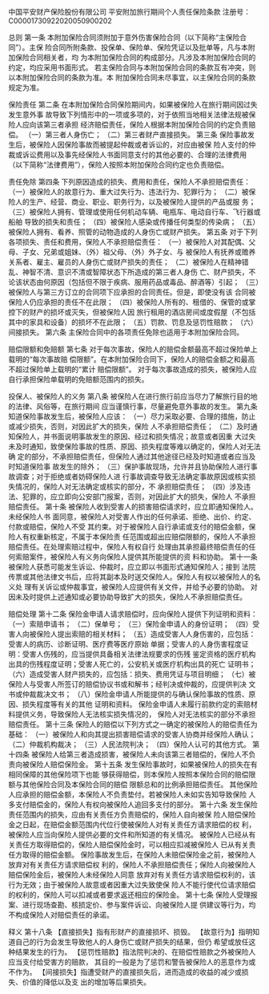中国平安财产保险股份有限公司 
平安附加旅行期间个人责任保险条款 
注册号：C00001730922020050900202 
 
总则 
第一条  本附加保险合同须附加于意外伤害保险合同（以下简称“主保险合同”）。主保
险合同所附条款、投保单、保险单、保险凭证以及批单等，凡与本附加保险合同相关者，均
为本附加保险合同的构成部分。凡涉及本附加保险合同的约定，均应采用书面形式。 
若主保险合同与本附加保险合同的条款互有冲突，则以本附加保险合同的条款为准。本
附加保险合同未尽事宜，以主保险合同的条款规定为准。 
 
保险责任 
第二条  在本附加保险合同保险期间内，如果被保险人在旅行期间因过失发生意外事
故导致下列情形中的一项或多项的，对于依照当地相关法律法规被保险人应向该第三者承担
经济赔偿责任，保险人根据本附加保险合同的约定负责赔偿。 
（一）第三者人身伤亡； 
（二）第三者财产直接损失。 
第三条  保险事故发生后，被保险人因保险事故而被提起仲裁或者诉讼的，对应由被保
险人支付的仲裁或诉讼费用以及事先经保险人书面同意支付的其他必要的、合理的法律费用
（以下简称“法律费用”），保险人按照本附加保险合同约定也负责赔偿。 
 
责任免除 
第四条 下列原因造成的损失、费用和责任，保险人不承担赔偿责任： 
（一）被保险人的故意行为、重大过失行为、违法行为、犯罪行为； 
（二）被保险人的生产、经营、商业、职业、职务行为，以及被保险人提供的产品或服
务； 
（三）被保险人拥有、管理或使用任何机动车辆、电瓶车、电动自行车、飞行器或船舶
导致的损失和责任； 
（四）被保险人感染或传播任何类型的传染病； 
（五）被保险人拥有、看养、照管的动物造成的人身伤亡或财产损失。 
第五条  对于下列各项损失、责任和费用，保险人不承担赔偿责任： 
（一）被保险人对其配偶、父母、子女、兄弟或姐妹、（外）祖父母、（外）外子女、与
被保险人有抚养或赡养关系者、雇主、雇员的人身伤亡或财产损失的责任； 
（二）被保险人在精神错乱、神智不清、意识不清或智障状态下所造成的第三者人身伤
亡、财产损失，不论该状态由何原因（包括但不限于疾病、服用药品或毒品、醉酒等）引起； 
（三）被保险人与第三方订立的合同项下应承担的合同责任。但是，即使没有该
合同被保险人仍应承担的责任不在此限； 
（四）被保险人所有的、租借的、保管的或掌控下的财产的损坏或灭失，但被保险人因
旅行租用的酒店房间或度假屋（不包括其中的家具和设备）的损坏不在此限； 
（五）罚款、罚息及惩罚性赔款； 
（六）间接损失。 
第六条  主保险合同中的各项责任免除也适用于本附加保险合同。 
 
赔偿限额和免赔额 
第七条  对于每次事故，保险人的赔偿金额最高不超过保险单上载明的“每次事故赔
偿限额”。在本附加保险合同下，保险人的赔偿金额之和最高不超过保险单上载明的“累计
赔偿限额”。 
对于每次事故造成的损失，被保险人应自行承担保险单载明的免赔额范围内的损失。 
 
投保人、被保险人的义务 
第八条  被保险人在进行旅行前应当尽力了解旅行目的地的法律、风俗等，在旅行期间
应当谨慎行事，尽量避免意外事故的发生。 
第九条  知道保险事故发生后，被保险人应该： 
（一）尽力采取必要、合理的措施，防止或减少损失，否则，对因此扩大的损失，保险
人不承担赔偿责任； 
（二）及时通知保险人，并书面说明事故发生的原因、经过和损失情况；故意或者因重
大过失未及时通知，致使保险事故的性质、原因、损失程度等难以确定的，保险人对无法确
定的部分，不承担赔偿责任，但保险人通过其他途径已经及时知道或者应当及时知道保险事
故发生的除外； 
（三）保护事故现场，允许并且协助保险人进行事故调查；对于拒绝或者妨碍保险人进
行事故调查导致无法确定事故原因或核实损失情况的，保险人对无法确定或核实的部分，不
承担赔偿责任； 
（四）涉及违法、犯罪的，应立即向公安部门报案，否则，对因此扩大的损失，保险人
不承担赔偿责任。 
第十条  被保险人收到受害人的损害赔偿请求时，应立即通知保险人。未经保险人书
面同意，被保险人对受害人作出的任何承诺、拒绝、出价、约定、付款或赔偿，保险人不受
其约束。对于被保险人自行承诺或支付的赔偿金额，保险人有权重新核定，不属于本保险责
任范围或超出应赔偿限额的，保险人不承担赔偿责任。在处理索赔过程中，保险人有权自行
处理由其承担最终赔偿责任的任何索赔案件，被保险人有义务向保险人提供其所能提供的资
料和协助。 
第十一条  被保险人获悉可能发生诉讼、仲裁时，应立即以书面形式通知保险人；接到
法院传票或其他法律文书后，应将其副本及时送交保险人。保险人有权以被保险人的名义处
理有关诉讼或仲裁事宜，被保险人应提供有关文件，并给予必要的协助。 
对因未及时提供上述通知或必要协助导致扩大的损失，保险人不承担赔偿责任。 
 
赔偿处理 
第十二条  保险金申请人请求赔偿时，应向保险人提供下列证明和资料： 
（一）索赔申请书； 
（二）保单号； 
（三）保险金申请人的身份证明； 
（四）受害人向被保险人提出索赔的相关材料； 
（五）造成受害人人身伤害的，应包括：受害人的病历、诊断证明、医疗费等医疗原始
单据；受害人的人身伤害程度证明：受害人伤残的，应当提供具备相关法律法规要求的伤残
鉴定资格的医疗机构出具的伤残程度证明；受害人死亡的，公安机关或医疗机构出具的死亡
证明书； 
（六）造成受害人财产损失的，应包括：损失、费用凭证与项目明细； 
（七）被保险人与受害人所签订的赔偿协议书或和解书；经判决或仲裁的，应提供判决
文书或仲裁裁决文书； 
（八）保险金申请人所能提供的与确认保险事故的性质、原因、损失程度等有关的其他
证明和资料。 
保险金申请人未履行前款约定的索赔材料提供义务，导致保险人无法核实损失情况的，
保险人对无法核实的部分不承担赔偿责任。 
第十三条  保险人的赔偿以下列方式之一确定的被保险人的赔偿责任为基础： 
（一）被保险人和向其提出损害赔偿请求的受害人协商并经保险人确认； 
（二）仲裁机构裁决； 
（三）人民法院判决； 
（四）保险人认可的其他方式。 
第十四条  被保险人给第三者造成损害，被保险人未向该第三者赔偿的，保险人不负
责向被保险人赔偿保险金。 
第十五条  发生保险事故时，如果被保险人的损失在有相同保障的其他保险项下也能
够获得赔偿，则本保险人按照本保险合同的赔偿限额与其他保险合同及本保险合同的赔偿
限额总和的比例承担赔偿责任。 
其他保险人应承担的赔偿金额，本保险人不负责垫付。若被保险人未如实告知导致保险
人多支付赔偿金的，保险人有权向被保险人追回多支付的部分。 
第十六条  发生保险责任范围内的损失，应由有关责任方负责赔偿的，保险人自向被保
险人赔偿保险金之日起，在赔偿金额范围内代位行使被保险人对有关责任方请求赔偿的权
利，被保险人应当向保险人提供必要的文件和所知道的有关情况。 
被保险人已经从有关责任方取得赔偿的，保险人赔偿保险金时，可以相应扣减被保险人
已从有关责任方取得的赔偿金额。 
保险事故发生后，在保险人未赔偿保险金之前，被保险人放弃对有关责任方请求赔偿权
利的，保险人不承担赔偿责任；保险人向被保险人赔偿保险金后，被保险人未经保险人同意
放弃对有关责任方请求赔偿权利的，该行为无效；由于被保险人故意或者因重大过失致使保
险人不能行使代位请求赔偿的权利的，保险人可以扣减或者要求返还相应的保险金。 
第十七条  保险人受理报案、进行现场查勘、核损定价、参与案件诉讼、向被保险人提
供建议等行为，均不构成保险人对赔偿责任的承诺。 
 
释义 
第十八条 
【直接损失】指有形财产的直接损坏、损毁。 
【故意行为】指明知道自己的行为会发生导致他人的人身伤亡或财产损失的结果，但仍
希望或放任这种结果发生的行为。 
【惩罚性赔款】指法院判决的、在赔偿性赔款之外被保险人应当支付给受害方的赔款，
其目的一般是为了惩罚和警告被保险人的恶意作为或不作为。 
【间接损失】指遭受财产的直接损失后，进而造成的收益的减少或损失、价值的降低以及支
出的增加等后果损失。 
 
